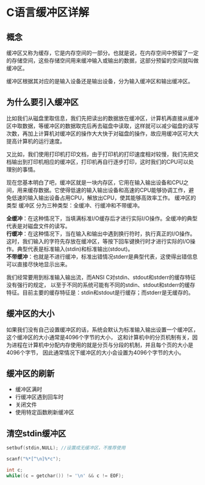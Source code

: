 # C语言缓冲区详解

## 概念
缓冲区又称为缓存，它是内存空间的一部分。也就是说，在内存空间中预留了一定的存储空间，这些存储空间用来缓冲输入或输出的数据，这部分预留的空间就叫做缓冲区。

缓冲区根据其对应的是输入设备还是输出设备，分为输入缓冲区和输出缓冲区。 

## 为什么要引入缓冲区
比如我们从磁盘里取信息，我们先把读出的数据放在缓冲区，计算机再直接从缓冲区中取数据，等缓冲区的数据取完后再去磁盘中读取，这样就可以减少磁盘的读写次数，再加上计算机对缓冲区的操作大大快于对磁盘的操作，故应用缓冲区可大大提高计算机的运行速度。

又比如，我们使用打印机打印文档，由于打印机的打印速度相对较慢，我们先把文档输出到打印机相应的缓冲区，打印机再自行逐步打印，这时我们的CPU可以处理别的事情。

现在您基本明白了吧，缓冲区就是一块内存区，它用在输入输出设备和CPU之间，用来缓存数据。它使得低速的输入输出设备和高速的CPU能够协调工作，避免低速的输入输出设备占用CPU，解放出CPU，使其能够高效率工作。 
缓冲区的类型
缓冲区 分为三种类型：全缓冲、行缓冲和不带缓冲。

__全缓冲__：在这种情况下，当填满标准I/O缓存后才进行实际I/O操作。全缓冲的典型代表是对磁盘文件的读写。  
__行缓冲__：在这种情况下，当在输入和输出中遇到换行符时，执行真正的I/O操作。这时，我们输入的字符先存放在缓冲区，等按下回车键换行时才进行实际的I/O操作。典型代表是标准输入(stdin)和标准输出(stdout)。  
__不带缓冲__：也就是不进行缓冲，标准出错情况stderr是典型代表，这使得出错信息可以直接尽快地显示出来。

我们经常要用到标准输入输出流，而ANSI C对stdin、stdout和stderr的缓存特征没有强行的规定，
以至于不同的系统可能有不同的stdin、stdout和stderr的缓存特征。目前主要的缓存特征是：stdin和stdout是行缓存；而stderr是无缓存的。 

## 缓冲区的大小
如果我们没有自己设置缓冲区的话，系统会默认为标准输入输出设置一个缓冲区，这个缓冲区的大小通常是4096个字节的大小，
这和计算机中的分页机制有关，因为进程在计算机中分配内存使用的就是分页与分段的机制，并且每个页的大小是4096个字节，
因此通常情况下缓冲区的大小会设置为4096个字节的大小。

## 缓冲区的刷新
+ 缓冲区满时
+ 行缓冲区遇到回车时
+ 关闭文件
+ 使用特定函数刷新缓冲区

## 清空stdin缓冲区
```C
setbuf(stdin,NULL); //设置成无缓冲区，不推荐使用
```
```C
scanf("%*[^\n]%*c");
```
```C
int c;
while((c = getchar()) != '\n' && c != EOF);
```
